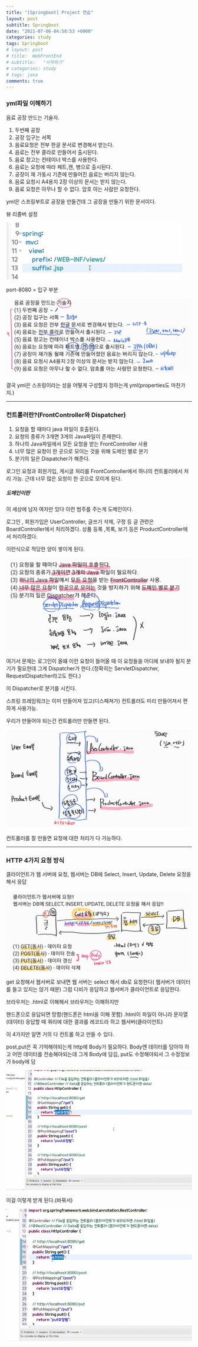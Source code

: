 ```yaml
---
title: "[Springboot] Project 연습"
layout: post
subtitle: Springboot
date: "2021-07-06-04:58:53 +0900"
categories: study
tags: Springboot
# layout: post
# title:  WebFrontEnd
# subtitle:   "시작하기"
# categories: study
# tags: java
comments: true
---
```



### yml파일 이해하기

음료 공장 만드는 기술자.

1. 두번째 공장
2. 공장 입구는 서쪽
3. 음료요청은 전부 한글 문서로 변경해서 받는다.
4. 음료는 전부 콜라로 만들어서 출시된다.
5. 음료 창고는 컨테이너 박스를 사용한다.
6. 음료는 요청에 따라 페트,캔, 병으로 출시된다.
7. 공장이 재 가동시 기존에 만들어진 음료는 버리지 않는다.
8. 음료 요청시 A4용지 2장 이상의 문서는 받지 않는다.
9. 음료 요청은 아무나 할 수 없다. 암호 아는 사람만 요청한다.


yml은 스프링부트로 공장을 만들건데 그 공장을 만들기 위한 문서이다.


뷰 리졸버 설정

![20210706_020842](/assets/20210706_020842.png)

port-8080 = 입구 부분

![20210706_022539](/assets/20210706_022539.png)

결국 yml은 스프링이라는 성을 어떻게 구성할지 정하는게 yml(properties도 마찬가지.)

----------

### 컨트롤러란?(FrontController와 Dispatcher)
1. 요청을 할 때마다 java 파일이 호출된다.
2. 요청의 종류가 3개면 3개의 Java파일이 존재한다.
3. 하나의 Java파일에서 모든 요청을 받는 FrontController 사용
4. 너무 많은 요청이 한 곳으로 모이는 것을 위해 도메인 별로 분기
5. 분기의 일은 Dispatcher가 해준다.



로그인 요청과 회원가입, 게시글 처리를 FrontController에서 하나의 컨트롤러에서 처리 가능.
근데 너무 많은 요청이 한 곳으로 모이게 된다.


##### 도메인이란
이 세상에 남자 여자만 있다 이런 범주를 주는게 도메인이다.

로그인 , 회원가입은 UserController,
글쓰기 삭제, 구정 등 글 관련은 BoardController에서 처리하겠다.
상품 등록 ,목록, 보기 등은 ProductController에서 처리하겠다.

이런식으로 적당한 양이 쌓이게 된다.

![20210706_024016](/assets/20210706_024016.png)

여기서 문제는 로그인이 올떄 이런 요청이 들어올 때 이 요청들을 어디에 보내야 될지 분기가 필요한데 그게 Dispatcher가 한다.(정확히는 ServletDispatcher, RequestDispatcher라고도 한다.)

이 Dispatcher로 분기를 시킨다.

스프링 프레임워크는 이미 만들어져 있고(디스패쳐가) 컨트롤러도 미리 만들어져서 편하게 사용가능.

우리가 만들어야 되는건 컨트롤러만 만들면 된다.

![20210706_024400](/assets/20210706_024400.png)

컨트롤러를 잘 만들면 요청에 대한 처리가 다 가능하다.

----------

### HTTP 4가지 요청 방식

클라이언트가 웹 서버에 요청,
웹서버는 DB에 Select, Insert, Update, Delete 요청을 해서 응답

![20210706_025641](/assets/20210706_025641.png)


get 요청해서 웹서버로 보내면 웹 서버는 select 해서 db로 요청한다( 웹서버가 데이터를 들고 있지는 않기 때문)
그럼 디비가 응답하고 웹서버가 클라이언트로 응답한다.

브라우저는 .html로 이해해서 브라우저는 이해하지만

핸드폰으로 응답되면 망함(핸드폰은 html을 이해 못함)
.html이 파일이 아니라 문자열(데이터) 응답할 때 쿼리에 대한 결과를 레코드라 하고 웹서버(클라이언트)




이 4가지만 알면 거의 다 컨트롤 하고 만들 수 있다.

post,put은 꼭 기억해야되는게 http에 Body가 필요하다.
Body엔 데이터를 담아야 하고 어떤 데이터를 전송해야되는데 그게 Body에 담김, put도 수정해야되서 그 수정정보가 body에 담


![20210706_033521](/assets/20210706_033521.png)


 이걸 이렇게 받게 된다.(바꿔서)

 ![20210706_033838](/assets/20210706_033838.png)
